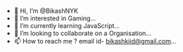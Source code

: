 - 👋 Hi, I’m @BikashNYK
- 👀 I’m interested in Gaming...
- 🌱 I’m currently learning JavaScript...
- 💞️ I’m looking to collaborate on a Organisation...
- 📫 How to reach me ? email id- bikashkiid@gmail.com...

<!---
BikashNYK/BikashNYK is a ✨ special ✨ repository because its `README.md` (this file) appears on your GitHub profile.
You can click the Preview link to take a look at your changes.
--->
